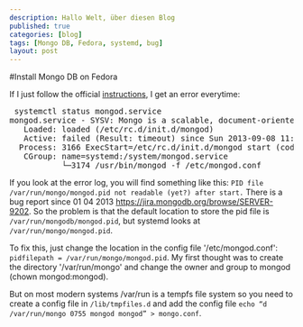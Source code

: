 ```yaml
---
description: Hallo Welt, über diesen Blog
published: true
categories: [blog]
tags: [Mongo DB, Fedora, systemd, bug]
layout: post
---
```

#Install Mongo DB on Fedora

If I just follow the official [instructions](http://docs.mongodb.org/manual/tutorial/install-mongodb-on-red-hat-centos-or-fedora-linux/), 
I get an error everytime:

<pre>
 systemctl status mongod.service
mongod.service - SYSV: Mongo is a scalable, document-oriented database.
   Loaded: loaded (/etc/rc.d/init.d/mongod)
   Active: failed (Result: timeout) since Sun 2013-09-08 11:26:11 CEST; 51s ago
  Process: 3166 ExecStart=/etc/rc.d/init.d/mongod start (code=exited, status=0/SUCCESS)
   CGroup: name=systemd:/system/mongod.service
           └─3174 /usr/bin/mongod -f /etc/mongod.conf
</pre>

If you look at the error log, you will find something like this: `PID file /var/run/mongo/mongod.pid not readable (yet?) after start.`
There is a bug report since 01 04 2013 https://jira.mongodb.org/browse/SERVER-9202. So the problem is that the default location to store the pid file is
`/var/run/mongodb/mongod.pid`, but systemd looks at `/var/run/mongo/mongod.pid`. 

To fix this, just change the location in the config file '/etc/mongod.conf': `pidfilepath = /var/run/mongo/mongod.pid`. 
My first thought was to create the directory '/var/run/mongo' and change the owner and group to mongod (chown mongod:mongod).

But on most modern systems /var/run is a tempfs file system so you need to create a config file in `/lib/tmpfiles.d` and add the config file `echo “d /var/run/mongo 0755 mongod mongod” > mongo.conf`.
